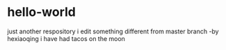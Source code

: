 # hello-world
just another respository
i edit something different from master branch  -by hexiaoqing
i have had tacos on the moon
